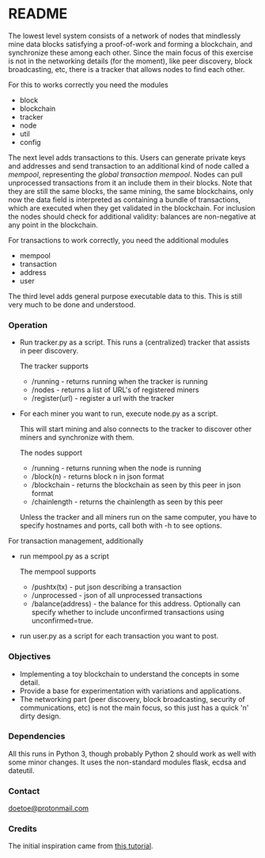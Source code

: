# README #

The lowest level system consists of a network of nodes that mindlessly mine data blocks satisfying a proof-of-work and forming a blockchain, and synchronize these among each other. Since the main focus of this exercise is not in the networking details (for the moment), like peer discovery, block broadcasting, etc, there is a tracker that allows nodes to find each other.

For this to works correctly you need the modules

* block
* blockchain
* tracker
* node
* util
* config

The next level adds transactions to this. Users can generate private keys and addresses and send transaction to an additional kind of node called a *mempool*, representing the *global transaction mempool*. Nodes can pull unprocessed transactions from it an include them in their blocks. Note that they are still the same blocks, the same mining, the same blockchains, only now the data field is interpreted as containing a bundle of transactions, which are executed when they get validated in the blockchain. For inclusion the nodes should check for additional validity: balances are non-negative at any point in the blockchain.

For transactions to work correctly, you need the additional modules

* mempool
* transaction
* address
* user

The third level adds general purpose executable data to this. This is still very much to be done and understood.

### Operation ###

* Run tracker.py as a script. This runs a (centralized) tracker that assists in peer discovery. 

  The tracker supports

  * /running         - returns running when the tracker is running
  * /nodes           - returns a list of URL's of registered miners
  * /register(url)   - register a url with the tracker

* For each miner you want to run, execute node.py as a script.

    This will start mining and also connects to the tracker to discover other miners and synchronize with them.

    The nodes support
  
    * /running      - returns running when the node is running
    * /block(n)     - returns block n in json format
    * /blockchain   - returns the blockchain as seen by this peer in json format
    * /chainlength  - returns the chainlength as seen by this peer

    Unless the tracker and all miners run on the same computer, you have to specify hostnames and ports, call both with -h to see options.

For transaction management, additionally

* run mempool.py as a script

    The mempool supports

    * /pushtx(tx)       - put json describing a transaction
    * /unprocessed      - json of all unprocessed transactions
    * /balance(address) - the balance for this address. Optionally can specify whether to
                        include unconfirmed transactions using unconfirmed=true.

* run user.py as a script for each transaction you want to post.

### Objectives ###

* Implementing a toy blockchain to understand the concepts in some detail.
* Provide a base for experimentation with variations and applications.
* The networking part (peer discovery, block broadcasting, security of communications, etc) is not the main focus, so this just has a quick 'n' dirty design. 

### Dependencies ###

All this runs in Python 3, though probably Python 2 should work as well with some minor changes. It uses the non-standard modules flask, ecdsa and dateutil.

### Contact ###

doetoe@protonmail.com

### Credits ###

The initial inspiration came from [this tutorial](https://bigishdata.com/2017/10/17/write-your-own-blockchain-part-1-creating-storing-syncing-displaying-mining-and-proving-work/).
